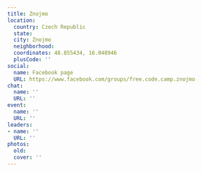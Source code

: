 ```yaml
---
title: Znojmo
location:
  country: Czech Republic
  state: 
  city: Znojmo
  neighborhood: 
  coordinates: 48.855434, 16.048946
  plusCode: ''
social:
  name: Facebook page
  URL: https://www.facebook.com/groups/free.code.camp.znojmo
chat:
  name: ''
  URL: ''
event:
  name: ''
  URL: ''
leaders:
- name: ''
  URL: ''
photos:
  old: 
  cover: ''
---
```

